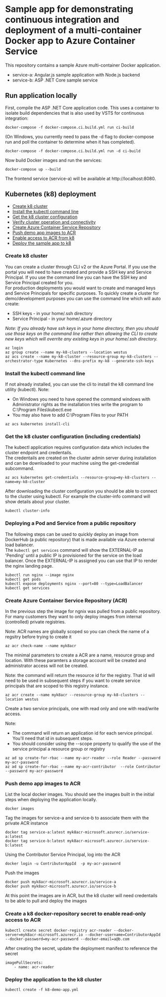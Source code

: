 # Sample app for demonstrating continuous integration and deployment of a multi-container Docker app to Azure Container Service
This repository contains a sample Azure multi-container Docker application.

* service-a: Angular.js sample application with Node.js backend 
* service-b: ASP .NET Core sample service

## Run application locally
First, compile the ASP .NET Core application code. This uses a container to isolate build dependencies that is also used by VSTS for continuous integration:

```
docker-compose -f docker-compose.ci.build.yml run ci-build
```

(On Windows, you currently need to pass the -d flag to docker-compose run and poll the container to determine when it has completed).

```
docker-compose -f docker-compose.ci.build.yml run -d ci-build
```

Now build Docker images and run the services:

```
docker-compose up --build
```

The frontend service (service-a) will be available at http://localhost:8080.

## Kubernetes (k8) deployment

- [Create k8 cluster](#create-k8-cluster)
- [Install the kubectl command line](#install-the-kubectl-command-line)
- [Get the k8 cluster configuration](#get-the-k8-cluster-configuration (including credentials))
- [Verify cluster operation and connectivity](#deploying-a-pod-and-service-from-a-public-repository)
- [Create Azure Container Service Repository](#create-azure-container-service-repository (ACR))
- [Push demo app images to ACR](#push-demo-app-images-to-acr)
- [Enable access to ACR from k8](#create-a-k8-docker-repository-secret-to-enable-read-only-access-to-ACR)
- [Deploy the sample app to k8](#deploy-the-application-to-the-k8-cluster)


### Create k8 cluster
You can create a cluster through CLI v2 or the Azure Portal.  If you use the 
portal you will need to have created and provide a SSH key and Service Principal. 
If you use the command line you can have the SSH key and Service Principal 
created for you.  
For production deployments you would want to create and managed keys and Service Principals 
for specific purposes.  To quickly create a cluster for demo/development purposes
you can use the command line which will auto create:
- SSH keys - in your home/.ssh directory
- Service Principal - in your home/.azure directory

_Note: If you already have ssh keys in your home directory, then you should use those keys on the command line rather then allowing the CLI to create
new keys which will overrite any existing keys in your home/.ssh directory._

```
az login
az group create --name my-k8-clusters --location westus
az acs create --name my-k8-cluster --resource-group my-k8-clusters --orchestrator-type Kubernetes --dns-prefix my-k8 --generate-ssh-keys 
```
### Install the kubectl command line
If not already installed, you can use the cli to install the k8 command line utility (kubectl).
Note:
- On Windows you need to have opened the command windows with Administrator rights as the installation tries write the program to C:\Program Files\kubectl.exe
- You may also have to add C:\Program Files to your PATH    
```
az acs kubernetes install-cli
```
### Get the k8 cluster configuration (including credentials)
The kubectl application requires configuration data which includes the cluster endpoint and credentails.  
The credentails are created on the cluster admin server during installation and can be downloaded to
your machine using the get-credential subcommand.
```
az acs kubernetes get-credentials --resource-group=my-k8-clusters --name=my-k8-cluster
```
After downloading the cluster configuration you should be able to connect to the cluster using kubectl.  For example the cluster-info command will show details about your cluster.
```
kubectl cluster-info
```
### Deploying a Pod and Service from a public repository
The following steps can be used to quickly deploy an image from DockerHub (a public repository) that is made available via Azure external load balancer.  
The `kubectl get services` command will show the EXTERNAL-IP as 'Pending' until a public IP is provisioned for the service on the load balancer.  Once the EXTERNAL-IP
is assigned you can use that IP to render the nginx landing page.

```
kubectl run nginx --image nginx
kubectl get pods
kubectl expose deployments nginx --port=80 --type=LoadBalancer
kubectl get services
```

### Create Azure Container Service Repository (ACR)
In the previous step the image for ngnix was pulled from a public repository.  For  many customers they want to only deploy images from internal (controlled) private
registries. 

Note: ACR names are globally scoped so you can check the name of a regsitry before trying to create it
```
az acr check-name --name myk8acr
```
The minimal parameters to create a ACR are a name, resource group and location.  With these 
paramters a storage account will be created and administrator access will not be created.

Note: the command will return the resource id for the registry.  That id will need to be used in subsequent steps if you want to create service principals that are scoped 
to this registry instance.

```
az acr create --name myk8acr --resource-group my-k8-clusters --location westus
```

Create a two service principals, one with read only and one with read/write access.

Note: 
- The command will return an application id for each service principal.  You'll need that id in subsequent steps.
- You should consider using the --scope property to qualify the use of the service principal a resource group or registry

```  
az ad sp create-for-rbac --name my-acr-reader --role Reader --password my-acr-password
az ad sp create-for-rbac --name my-acr-contributor  --role Contributor --password my-acr-password
```

### Push demo app images to ACR
List the local docker images.  You should see the images built in the initial steps when deploying the application locally.
```
docker images
```

Tag the images for service-a and service-b to associate them with the private ACR instance
```
docker tag service-a:latest myk8acr-microsoft.azurecr.io/service-a:latest
docker tag service-b:latest myk8acr-microsoft.azurecr.io/service-b:latest
```

Using the Contributor Service Principal, log into the ACR
```
docker login -u ContributorAppId  -p my-acr-password  
```

Push the images
```
docker push myk8acr-microsoft.azurecr.io/service-a
docker push myk8acr-microsoft.azurecr.io/service-b
```

At this point the images are in ACR, but the k8 cluster will need credentails to be able to pull and deploy the images

### Create a k8 docker-repository secret to enable read-only access to ACR

```
kubectl create secret docker-registry acr-reader --docker-server=myk8acr-microsoft.azurecr.io --docker-username=ContributorAppId --docker-password=my-acr-password --docker-email=a@b.com
```
After creating the secret, update the deployment manifest to reference the secret

    imagePullSecrets:
        - name: acr-reader

### Deploy the application to the k8 cluster
```
kubectl create -f k8-demo-app.yml
```
 
